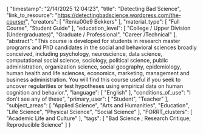 {
    "timestamp": "2/14/2025 12:04:23",
    "title": "Detecting Bad Science",
    "link_to_resource": "https://detectingbadscience.wordpress.com/the-course/",
    "creators": [
        "Ren\u00e9 Bekkers"
    ],
    "material_type": [
        "Full Course",
        "Student Guide"
    ],
    "education_level": [
        "College / Upper Division (Undergraduates)",
        "Graduate / Professional",
        "Career /Technical"
    ],
    "abstract": "This course is developed for students in research master programs and PhD candidates in the social and behavioral sciences broadly conceived, including psychology, neuroscience, data science, computational social science, sociology, political science, public administration, organization science, social geography, epidemiology, human health and life sciences, economics, marketing, management and business administration. You will find this course useful if you seek to uncover regularities or test hypotheses using empirical data on human cognition and behavior.",
    "language": [
        "English"
    ],
    "conditions_of_use": "I don't see any of these",
    "primary_user": [
        "Student",
        "Teacher"
    ],
    "subject_areas": [
        "Applied Science",
        "Arts and Humanities",
        "Education",
        "Life Science",
        "Physical Science",
        "Social Science"
    ],
    "FORRT_clusters": [
        "Academic Life and Culture"
    ],
    "tags": [
        "Bad Science ; Research Critique; Reproducible Science"
    ]
}